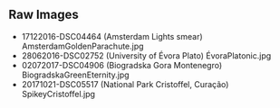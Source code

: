 ## Raw Images
* 17122016-DSC04464 (Amsterdam Lights smear) AmsterdamGoldenParachute.jpg
* 28062016-DSC02752 (University of Évora Plato) ÉvoraPlatonic.jpg
* 02072017-DSC04906 (Biogradska Gora Montenegro) BiogradskaGreenEternity.jpg
* 20171021-DSC05517 (National Park Cristoffel, Curação) SpikeyCristoffel.jpg